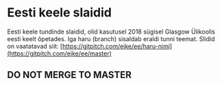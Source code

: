 # Eesti keele slaidid
Eesti keele tundinde slaidid, olid kasutusel 2018 sügisel Glasgow Ülikoolis eesti keelt õpetades.
Iga haru (branch) sisaldab eraldi tunni teemat.
Slidid on vaatatavad siit: [https://gitpitch.com/ejke/ee/haru-nimi](https://gitpitch.com/ejke/ee/master)




## DO NOT MERGE TO MASTER